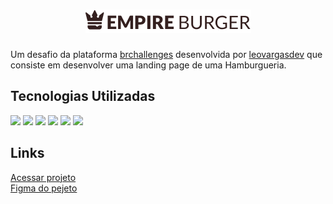 <h1 align="center">
    <img src="./public/logo.png">
</h1>

Um desafio da plataforma [brchallenges](https://www.brchallenges.com) desenvolvida por [leovargasdev](https://github.com/leovargasdev) que consiste em desenvolver uma landing page de uma Hamburgueria.

## Tecnologias Utilizadas

[![](https://img.shields.io/badge/HTML5-E34F26?style=for-the-badge&logo=html5&logoColor=white)]()
[![](https://img.shields.io/badge/CSS3-1572B6?style=for-the-badge&logo=css3&logoColor=white)]()
[![](https://img.shields.io/badge/Sass-CC6699?style=for-the-badge&logo=sass&logoColor=white)]()
[![](https://img.shields.io/badge/JavaScript-323330?style=for-the-badge&logo=javascript&logoColor=F7DF1E)]()
[![](https://img.shields.io/badge/React-20232A?style=for-the-badge&logo=react&logoColor=61DAFB)]()
[![](https://img.shields.io/badge/TypeScript-007ACC?style=for-the-badge&logo=typescript&logoColor=white)]()

## Links
[Acessar projeto](https://empire-burger-brchallenges.vercel.app/) <br />
[Figma do pejeto](https://www.figma.com/file/ag4Az50adOF53pBrwI0wFg?node-id=0:1) <br />
